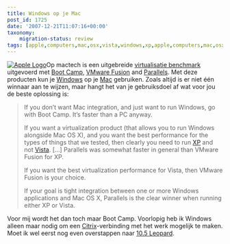 ```yaml
---
title: Windows op je Mac
post_id: 1725
date: '2007-12-21T11:07:16+00:00'
taxonomy:
    migration-status: review
tags: [apple,computers,mac,osx,vista,windows,xp,apple,computers,mac,osx,vista,windows,xp]
---
```

[![Apple Logo](/images/2007/12/apple.thumbnail.gif)](/images/2007/12/apple.gif "Apple Logo")Op mactech is een uitgebreide [virtualisatie benchmark](http://www.mactech.com/articles/mactech/Vol.24/24.02/VirtualizationBenchmark/) uitgevoerd met [Boot Camp](http://www.apple.com/nl/macosx/features/bootcamp.html), [VMware Fusion](http://www.vmware.com/mac) and [Parallels](http://www.parallels.com/). Met deze producten kun je [Windows](http://www.microsoft.com/netherlands/windows/) op je [Mac](http://www.apple.com/nl/mac/) gebruiken. Zoals altijd is er niet één winnaar aan te wijzen, maar hangt het van je gebruiksdoel af wat voor jou de beste oplossing is:

> If you don’t want Mac integration, and just want to run Windows, go with Boot Camp. It’s faster than a PC anyway.
> 
> If you want a virtualization product (that allows you to run Windows alongside Mac OS X), and you want the best performance for the types of things that we tested, then clearly you need to run [XP](http://www.microsoft.com/netherlands/windows/products/windowsxp/default.mspx) and not [Vista](http://www.microsoft.com/netherlands/windows/products/windowsvista/default.mspx). […] Parallels was somewhat faster in general than VMware Fusion for XP.
> 
> If you want the best virtualization performance for Vista, then VMware Fusion is your choice.
> 
> If your goal is tight integration between one or more Windows applications and Mac OS X, Parallels is the clear winner when running either XP or Vista.

Voor mij wordt het dan toch maar Boot Camp. Voorlopig heb ik Windows alleen maar nodig om een [Citrix](http://www.citrix.com)-verbinding met het werk mogelijk te maken. Moet ik wel eerst nog even overstappen naar [10.5 Leopard](http://www.apple.com/nl/macosx/).